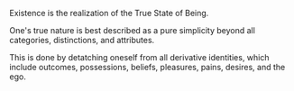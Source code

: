 Existence is the realization of the True State of Being.

One's true nature is best described as a pure simplicity beyond all categories, distinctions, and attributes.



This is done by detatching oneself from all derivative identities, which include outcomes, possessions, beliefs, pleasures, pains, desires, and the ego.


